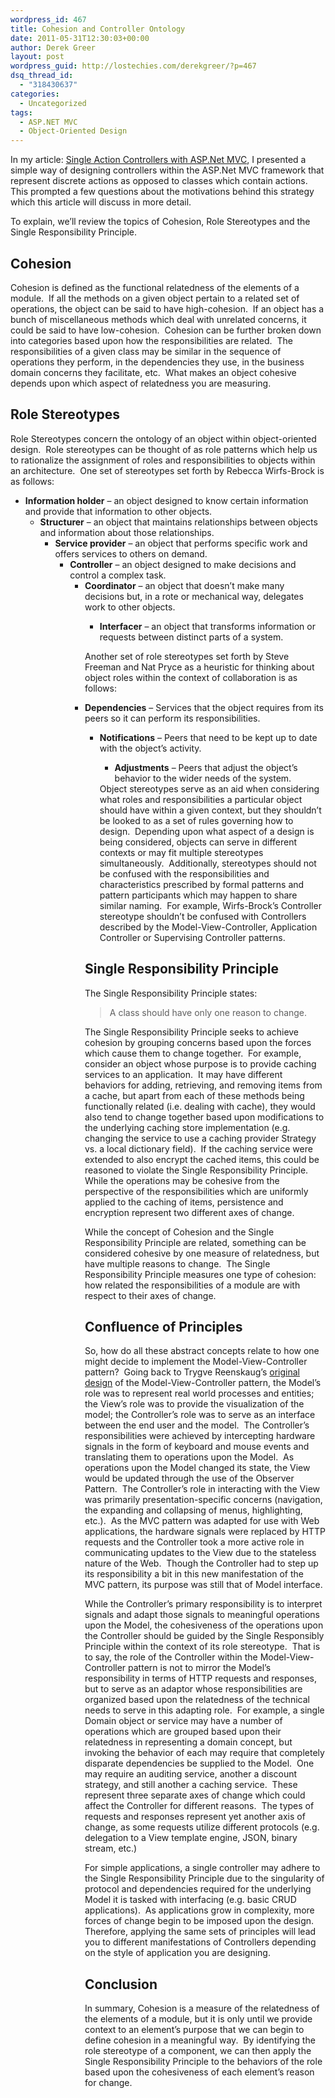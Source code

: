 ```yaml
---
wordpress_id: 467
title: Cohesion and Controller Ontology
date: 2011-05-31T12:30:03+00:00
author: Derek Greer
layout: post
wordpress_guid: http://lostechies.com/derekgreer/?p=467
dsq_thread_id:
  - "318430637"
categories:
  - Uncategorized
tags:
  - ASP.NET MVC
  - Object-Oriented Design
---
```

In my article: [Single Action Controllers with ASP.Net MVC](http://lostechies.com/derekgreer/2011/04/29/single-action-controllers-with-asp-net-mvc/), I presented a simple way of designing controllers within the ASP.Net MVC framework that represent discrete actions as opposed to classes which contain actions.&nbsp; This prompted a few questions about the motivations behind this strategy which this article will discuss in more detail. 

To explain, we’ll review the topics of Cohesion, Role Stereotypes and the Single Responsibility Principle.

## Cohesion

Cohesion is defined as the functional relatedness of the elements of a module.&nbsp; If all the methods on a given object pertain to a related set of operations, the object can be said to have high-cohesion.&nbsp; If an object has a bunch of miscellaneous methods which deal with unrelated concerns, it could be said to have low-cohesion.&nbsp; Cohesion can be further broken down into categories based upon how the responsibilities are related.&nbsp; The responsibilities of a given class may be similar in the sequence of operations they perform, in the dependencies they use, in the business domain concerns they facilitate, etc.&nbsp; What makes an object cohesive depends upon which aspect of relatedness you are measuring.&nbsp; 

## Role Stereotypes

Role Stereotypes concern the ontology of an object within object-oriented design.&nbsp; Role stereotypes can be thought of as role patterns which help us to rationalize the assignment of roles and responsibilities to objects within an architecture.&nbsp; One set of stereotypes set forth by Rebecca Wirfs-Brock is as follows:

  * **Information holder** &#8211; an object designed to know certain information and provide that information to other objects. 
      * **Structurer** &#8211; an object that maintains relationships between objects and information about those relationships. 
          * **Service provider** &#8211; an object that performs specific work and offers services to others on demand. 
              * **Controller** &#8211; an object designed to make decisions and control a complex task. 
                  * **Coordinator** &#8211; an object that doesn’t make many decisions but, in a rote or mechanical way, delegates work to other objects. 
                      * **Interfacer** &#8211; an object that transforms information or requests between distinct parts of a system. </ul> 
                    Another set of role stereotypes set forth by Steve Freeman and Nat Pryce as a heuristic for thinking about object roles within the context of collaboration is as follows:
                    
                      * **Dependencies** &#8211; Services that the object requires from its peers so it can perform its responsibilities. 
                          * **Notifications** &#8211; Peers that need to be kept up to date with the object’s activity. 
                              * **Adjustments** &#8211; Peers that adjust the object’s behavior to the wider needs of the system. </ul> 
                            Object stereotypes serve as an aid when considering what roles and responsibilities a particular object should have within a given context, but they shouldn&#8217;t be looked to as a set of rules governing how to design.&nbsp; Depending upon what aspect of a design is being considered, objects can serve in different contexts or may fit multiple stereotypes simultaneously.&nbsp; Additionally, stereotypes should not be confused with the responsibilities and characteristics prescribed by formal patterns and pattern participants which may happen to share similar naming.&nbsp; For example, Wirfs-Brock’s Controller&nbsp; stereotype shouldn’t be confused with Controllers described by the Model-View-Controller, Application Controller or Supervising Controller patterns.
                            
                            ## Single Responsibility Principle
                            
                            The Single Responsibility Principle states:
                            
                            > A class should have only one reason to change.
                            
                            The Single Responsibility Principle seeks to achieve cohesion by grouping concerns based upon the forces which cause them to change together.&nbsp; For example, consider an object whose purpose is to provide caching services to an application.&nbsp; It may have different behaviors for adding, retrieving, and removing items from a cache, but apart from each of these methods being functionally related (i.e. dealing with cache), they would also tend to change together based upon modifications to the underlying caching store implementation (e.g. changing the service to use a caching provider Strategy vs. a local dictionary field).&nbsp; If the caching service were extended to also encrypt the cached items, this could be reasoned to violate the Single Responsibility Principle.&nbsp; While the operations may be cohesive from the perspective of the responsibilities which are uniformly applied to the caching of items, persistence and encryption represent two different axes of change.
                            
                            While the concept of Cohesion and the Single Responsibility Principle are related, something can be considered cohesive by one measure of relatedness, but have multiple reasons to change.&nbsp; The Single Responsibility Principle measures one type of cohesion: how related the responsibilities of a module are with respect to their axes of change.
                            
                            ## Confluence of Principles
                            
                            So, how do all these abstract concepts relate to how one might decide to implement the Model-View-Controller pattern?&nbsp; Going back to Trygve Reenskaug’s [original design](http://lostechies.com/derekgreer/2007/08/25/interactive-application-architecture/) of the Model-View-Controller pattern, the Model’s role was to represent real world processes and entities; the View’s role was to provide the visualization of the model; the Controller’s role was to serve as an interface between the end user and the model.&nbsp; The Controller’s responsibilities were achieved by intercepting hardware signals in the form of keyboard and mouse events and translating them to operations upon the Model.&nbsp; As operations upon the Model changed its state, the View would be updated through the use of the Observer Pattern.&nbsp; The Controller’s role in interacting with the View was primarily presentation-specific concerns (navigation, the expanding and collapsing of menus, highlighting, etc.).&nbsp; As the MVC pattern was adapted for use with Web applications, the hardware signals were replaced by HTTP requests and the Controller took a more active role in communicating updates to the View due to the stateless nature of the Web.&nbsp; Though the Controller had to step up its responsibility a bit in this new manifestation of the MVC pattern, its purpose was still that of Model interface.
                            
                            While the Controller’s primary responsibility is to interpret signals and adapt those signals to meaningful operations upon the Model, the cohesiveness of the operations upon the Controller should be guided by the Single Responsibly Principle within the context of its role stereotype.&nbsp; That is to say, the role of the Controller within the Model-View-Controller pattern is not to mirror the Model’s responsibility in terms of HTTP requests and responses, but to serve as an adaptor whose responsibilities are organized based upon the relatedness of the technical needs to serve in this adapting role.&nbsp; For example, a single Domain object or service may have a number of operations which are grouped based upon their relatedness in representing a domain concept, but invoking the behavior of each may require that completely disparate dependencies be supplied to the Model.&nbsp; One may require an auditing service, another a discount strategy, and still another a caching service.&nbsp; These represent three separate axes of change which could affect the Controller for different reasons.&nbsp; The types of requests and responses represent yet another axis of change, as some requests utilize different protocols (e.g. delegation to a View template engine, JSON, binary stream, etc.)
                            
                            For simple applications, a single controller may adhere to the Single Responsibility Principle due to the singularity of protocol and dependencies required for the underlying Model it is tasked with interfacing (e.g. basic CRUD applications).&nbsp; As applications grow in complexity, more forces of change begin to be imposed upon the design.&nbsp; Therefore, applying the same sets of principles will lead you to different manifestations of Controllers depending on the style of application you are designing.
                            
                            ## Conclusion
                            
                            In summary, Cohesion is a measure of the relatedness of the elements of a module, but it is only until we provide context to an element’s purpose that we can begin to define cohesion in a meaningful way.&nbsp; By identifying the role stereotype of a component, we can then apply the Single Responsibility Principle to the behaviors of the role based upon the cohesiveness of each element’s reason for change.

